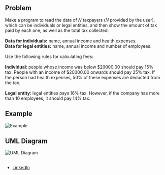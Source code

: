 ## Problem
Make a program to read the data of *N* taxpayers (*N* provided by the user), which can be individuals or legal entities, and then show the amount of tax paid by each one, as well as the total tax collected. <br/><br/>
**Data for individuals:** name, annual income and health expenses.<br/>
**Data for legal entities:** name, annual income and number of employees.<br/><br/>
Use the following rules for calculating fees:<br/><br/>
**Individual:** people whose income was below $20000.00 should pay 15% tax. People with an income of $20000.00 onwards should pay 25% tax. If the person had health expenses, 50% of these expenses are deducted from the tax.<br/><br/>
**Legal entity:** legal entities pays 16% tax. However, if the company has more than 10 employees, it should pay 14% tax.<br/>
## Example
![Example](https://i.imgur.com/WrFYQfe.png)<br/>
## UML Diagram 
![UML Diagram](https://i.imgur.com/uKnLpvl.png)<br/><br/>
- [LinkedIn](http://www.linkedin.com/in/ThiagoMunich "LinkedIn")
